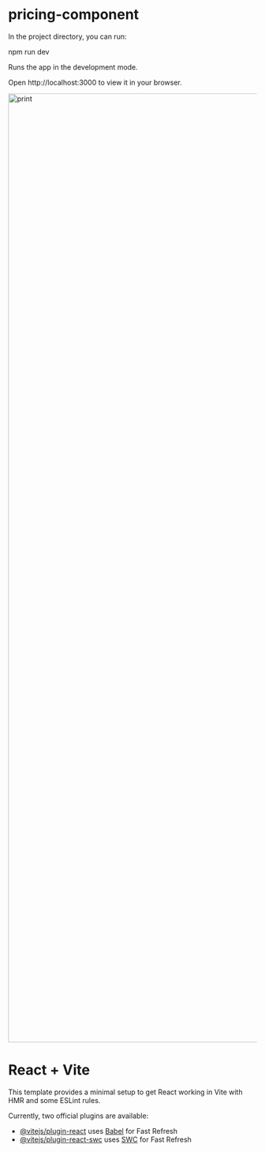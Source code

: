 # pricing-component

In the project directory, you can run:

npm run dev

Runs the app in the development mode.

Open http://localhost:3000 to view it in your browser.

<img width="1920" alt="print" src="https://github.com/Sakura-blip/pricing-component/assets/115422221/90a69ee0-2806-4931-93e1-df81396c55ca">

# React + Vite

This template provides a minimal setup to get React working in Vite with HMR and some ESLint rules.

Currently, two official plugins are available:

- [@vitejs/plugin-react](https://github.com/vitejs/vite-plugin-react/blob/main/packages/plugin-react/README.md) uses [Babel](https://babeljs.io/) for Fast Refresh
- [@vitejs/plugin-react-swc](https://github.com/vitejs/vite-plugin-react-swc) uses [SWC](https://swc.rs/) for Fast Refresh
